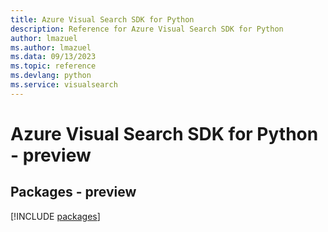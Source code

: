 ```yaml
---
title: Azure Visual Search SDK for Python
description: Reference for Azure Visual Search SDK for Python
author: lmazuel
ms.author: lmazuel
ms.data: 09/13/2023
ms.topic: reference
ms.devlang: python
ms.service: visualsearch
---
```

# Azure Visual Search SDK for Python - preview
## Packages - preview
[!INCLUDE [packages](visual-search-index.md)]